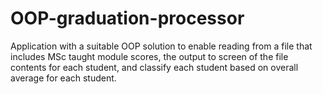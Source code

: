 # OOP-graduation-processor
Application with a suitable OOP solution to enable reading from a file that includes MSc taught module scores, the output to screen of the file contents for each student, and classify each student based on overall average for each student.
